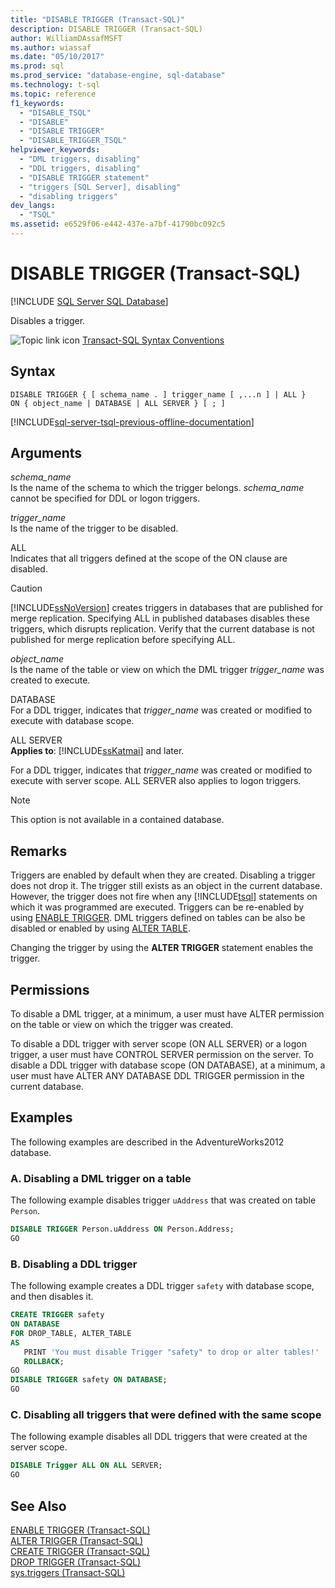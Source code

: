 ```yaml
---
title: "DISABLE TRIGGER (Transact-SQL)"
description: DISABLE TRIGGER (Transact-SQL)
author: WilliamDAssafMSFT
ms.author: wiassaf
ms.date: "05/10/2017"
ms.prod: sql
ms.prod_service: "database-engine, sql-database"
ms.technology: t-sql
ms.topic: reference
f1_keywords:
  - "DISABLE_TSQL"
  - "DISABLE"
  - "DISABLE TRIGGER"
  - "DISABLE_TRIGGER_TSQL"
helpviewer_keywords:
  - "DML triggers, disabling"
  - "DDL triggers, disabling"
  - "DISABLE TRIGGER statement"
  - "triggers [SQL Server], disabling"
  - "disabling triggers"
dev_langs:
  - "TSQL"
ms.assetid: e6529f06-e442-437e-a7bf-41790bc092c5
---
```

# DISABLE TRIGGER (Transact-SQL)
[!INCLUDE [SQL Server SQL Database](../../includes/applies-to-version/sql-asdb.md)]

  Disables a trigger.  
  
 ![Topic link icon](../../database-engine/configure-windows/media/topic-link.gif "Topic link icon") [Transact-SQL Syntax Conventions](../../t-sql/language-elements/transact-sql-syntax-conventions-transact-sql.md)  
  
## Syntax  
  
```syntaxsql
DISABLE TRIGGER { [ schema_name . ] trigger_name [ ,...n ] | ALL }  
ON { object_name | DATABASE | ALL SERVER } [ ; ]  
```  
  
[!INCLUDE[sql-server-tsql-previous-offline-documentation](../../includes/sql-server-tsql-previous-offline-documentation.md)]

## Arguments
 *schema_name*  
 Is the name of the schema to which the trigger belongs. *schema_name* cannot be specified for DDL or logon triggers.  
  
 *trigger_name*  
 Is the name of the trigger to be disabled.  
  
 ALL  
 Indicates that all triggers defined at the scope of the ON clause are disabled.  
  
> [!CAUTION]  
>  [!INCLUDE[ssNoVersion](../../includes/ssnoversion-md.md)] creates triggers in databases that are published for merge replication. Specifying ALL in published databases disables these triggers, which disrupts replication. Verify that the current database is not published for merge replication before specifying ALL.  
  
 *object_name*  
 Is the name of the table or view on which the DML trigger *trigger_name* was created to execute.  
  
 DATABASE  
 For a DDL trigger, indicates that *trigger_name* was created or modified to execute with database scope.  
  
 ALL SERVER  
 **Applies to**: [!INCLUDE[ssKatmai](../../includes/sskatmai-md.md)] and later.  
  
 For a DDL trigger, indicates that *trigger_name* was created or modified to execute with server scope. ALL SERVER also applies to logon triggers.  
  
> [!NOTE]  
>  This option is not available in a contained database.  
  
## Remarks  
 Triggers are enabled by default when they are created. Disabling a trigger does not drop it. The trigger still exists as an object in the current database. However, the trigger does not fire when any [!INCLUDE[tsql](../../includes/tsql-md.md)] statements on which it was programmed are executed. Triggers can be re-enabled by using [ENABLE TRIGGER](../../t-sql/statements/enable-trigger-transact-sql.md). DML triggers defined on tables can be also be disabled or enabled by using [ALTER TABLE](../../t-sql/statements/alter-table-transact-sql.md).  
  
 Changing the trigger by using the **ALTER TRIGGER** statement enables the trigger.  
  
## Permissions  
 To disable a DML trigger, at a minimum, a user must have ALTER permission on the table or view on which the trigger was created.  
  
 To disable a DDL trigger with server scope (ON ALL SERVER) or a logon trigger, a user must have CONTROL SERVER permission on the server. To disable a DDL trigger with database scope (ON DATABASE), at a minimum, a user must have ALTER ANY DATABASE DDL TRIGGER permission in the current database.  
  
## Examples  
The following examples are described in the AdventureWorks2012 database.
  
### A. Disabling a DML trigger on a table  
 The following example disables trigger `uAddress` that was created on table `Person`.  
  
```sql  
DISABLE TRIGGER Person.uAddress ON Person.Address;  
GO  
```  
  
### B. Disabling a DDL trigger  
 The following example creates a DDL trigger `safety` with database scope, and then disables it.  
  
```sql  
CREATE TRIGGER safety   
ON DATABASE   
FOR DROP_TABLE, ALTER_TABLE   
AS   
   PRINT 'You must disable Trigger "safety" to drop or alter tables!'   
   ROLLBACK;  
GO  
DISABLE TRIGGER safety ON DATABASE;  
GO  
```  
  
### C. Disabling all triggers that were defined with the same scope  
 The following example disables all DDL triggers that were created at the server scope.  
  
```sql  
DISABLE Trigger ALL ON ALL SERVER;  
GO  
```  
  
## See Also  
 [ENABLE TRIGGER &#40;Transact-SQL&#41;](../../t-sql/statements/enable-trigger-transact-sql.md)   
 [ALTER TRIGGER &#40;Transact-SQL&#41;](../../t-sql/statements/alter-trigger-transact-sql.md)   
 [CREATE TRIGGER &#40;Transact-SQL&#41;](../../t-sql/statements/create-trigger-transact-sql.md)   
 [DROP TRIGGER &#40;Transact-SQL&#41;](../../t-sql/statements/drop-trigger-transact-sql.md)   
 [sys.triggers &#40;Transact-SQL&#41;](../../relational-databases/system-catalog-views/sys-triggers-transact-sql.md)  
  
  
